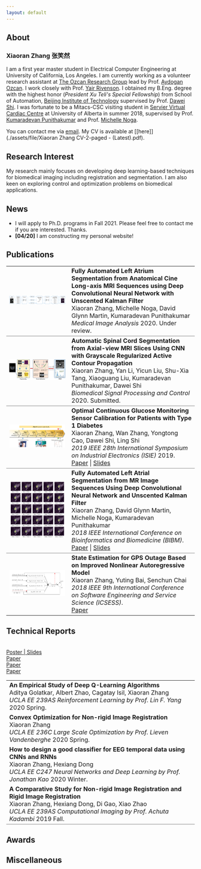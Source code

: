 ```yaml
---
layout: default
---
```


## About

### Xiaoran Zhang 张笑然

I am a first year master student in Electrical Computer Engineering at University of California, Los Angeles. I am currently working as a volunteer research assistant at [The Ozcan Research Group](https://innovate.ee.ucla.edu/) lead by Prof. [Aydogan Ozcan](https://www.ee.ucla.edu/aydogan-ozcan/). I work closely with Prof. [Yair Rivenson](https://www.ee.ucla.edu/yair%20rivenson/). I obtained my B.Eng. degree with the highest honor (_President Xu Teli's Special Fellowship_) from School of Automation, [Beijing Institute of Technology](http://www.bit.edu.cn/) supervised by Prof. [Dawei Shi](http://www.escience.cn/people/dshi/index.html;jsessionid=5E27F4F80FFD767E21F2D439C6C9ADAB-n1). I was fortunate to be a Mitacs-CSC visiting student in [Servier Virtual Cardiac Centre](http://spaces.facsci.ualberta.ca/svcc) at University of Alberta in summer 2018, supervised by Prof. [Kumaradevan Punithakumar](https://sites.ualberta.ca/~punithak/) and Prof. [Michelle Noga](https://spaces.facsci.ualberta.ca/svcc/team/).

You can contact me via [email](mailto:xiaoran108@ucla.edu). My CV is available at [[here]](./assets/file/Xiaoran Zhang CV-2-paged - (Latest).pdf).

## Research Interest

My research mainly focuses on developing deep learning-based techniques for biomedical imaging including registration and segmentation. I am also keen on exploring control and optimization problems on biomedical applications.

## News
* I will apply to Ph.D. programs in Fall 2021. Please feel free to contact me if you are interested. Thanks.
* **[04/20]** I am constructing my personal website! 

<style type="text/css">
	table.pub_table {
		width: 100%;
		font-size: 12pt;
    }
	td.pub_td1_nl {
        width: 33%;
        border-bottom: 0px solid gray;
    }
    td.pub_td1_l {
        width: 33%;
        border-bottom: 1px solid gray;
    }
    td.pub_td2_nl {
        width: 67%;
        border-bottom: 0px solid gray;
	}
	td.pub_td2_l {
        width: 67%;
        border-bottom: 1px solid gray;
    }
    td.tech_td_nl {
        width: 100%;
        border-bottom: 0px solid gray;
	}
	td.tech_td_l {
        width: 100%;
        border-bottom: 1px solid gray;
	}
</style>



<body>
<div class='section_div' id="papers">

<h2>Publications</h2>

<table class="pub_table">
<!-- <tr><td class="year_heading">2019<hr class="year_hr_wteaser"></td></tr> -->
<tr>
	<td class="pub_td1_l"><div class="LA_div"><img class="LA_img" src="/assets/img/LA_seg_2020.png"/></div></td>
	<td class="pub_td2_l"><b>Fully Automated Left Atrium Segmentation from Anatomical Cine Long-axis MRI Sequences using Deep Convolutional Neural Network with Unscented Kalman Filter</b><br>Xiaoran Zhang, Michelle Noga, David Glynn Martin, Kumaradevan Punithakumar<br><i>Medical Image Analysis</i> 2020. Under review.</td>
</tr>
<tr>
	<td class="pub_td1_l"><div class="Spinal_div"><img class="Spinal_img" src="/assets/img/Spinal_seg_2020.png"/></div></td>
	<td class="pub_td2_l"><b>Automatic Spinal Cord Segmentation from Axial-view MRI Slices Using CNN with Grayscale Regularized Active Contour Propagation</b><br>Xiaoran Zhang, Yan Li, Yicun Liu, Shu-Xia Tang, Xiaoguang Liu, Kumaradevan Punithakumar, Dawei Shi<br><i>Biomedical Signal Processing and Control</i> 2020. Submitted.</td>
</tr>
<tr>
	<td class="pub_td1_l"><div class="ISIE_div"><img class="ISIE_img" src="/assets/img/ISIE_2019.png"/></div></td>
	<td class="pub_td2_l"><b>Optimal Continuous Glucose Monitoring Sensor Calibration for Patients with Type 1 Diabetes</b><br>Xiaoran Zhang, Wan Zhang, Yongtong Cao, Dawei Shi, Ling Shi<br><i>2019 IEEE 28th International Symposium on Industrial Electronics (ISIE)</i> 2019.
    <br><a href="https://ieeexplore.ieee.org/abstract/document/8781401">Paper</a> | <a href="/assets/file/IEEE_ISIE_slides.pdf">Slides</a>
    </td>
</tr>
<tr>
	<td class="pub_td1_l"><div class="BIBM_div"><img class="BIBM_img" src="/assets/img/BIBM_2018.png"/></div></td>
	<td class="pub_td2_l"><b>Fully Automated Left Atrial Segmentation from MR Image Sequences Using Deep Convolutional Neural Network and Unscented Kalman Filter</b><br>Xiaoran Zhang, David Glynn Martin, Michelle Noga, Kumaradevan Punithakumar<br><i>2018 IEEE International Conference on Bioinformatics and Biomedicine (BIBM)</i>.
    <br><a href="https://ieeexplore.ieee.org/abstract/document/8621570">Paper</a> | <a href="/assets/file/IEEE_BIBM_slides.pdf">Slides</a>
    </td>

</tr>

<tr>
	<td class="pub_td1_nl"><div class="ICSESS_div"><img class="ICSESS_img" src="/assets/img/ICSESS_2018.png"/></div></td>
	<td class="pub_td2_nl"><b>State Estimation for GPS Outage Based on Improved Nonlinear Autoregressive Model</b><br>Xiaoran Zhang, Yuting Bai, Senchun Chai<br><i>2018 IEEE 9th International Conference on Software Engineering and Service Science (ICSESS)</i>.
    <br><a href="https://ieeexplore.ieee.org/abstract/document/8663875">Paper</a>
    </td>
</tr>
</table>

<h2>Technical Reports</h2>
<table class="pub_table">
<tr>
	<td class="tech_td_nl"><b>An Empirical Study of Deep Q-Learning Algorithms</b><br>Aditya Golatkar, Albert Zhao, Cagatay Isil, Xiaoran Zhang<br><i>UCLA EE 239AS Reinforcement Learning by Prof. Lin F. Yang</i> 2020 Spring.</td>
    <br><a href="/assets/file/239ASRL_poster.pdf">Poster | <a href="/assets/file/239ASRL_slides.pdf">Slides</a>
</tr>
<tr>
	<td class="tech_td_nl"><b>Convex Optimization for Non-rigid Image Registration</b><br>Xiaoran Zhang<br><i>UCLA EE 236C Large Scale Optimization by Prof. Lieven Vandenberghe</i> 2020 Spring.</td>
    <br><a href="/assets/file/236C.pdf">Paper</a>
</tr>
<tr>
	<td class="tech_td_nl"><b>How to design a good classifier for EEG temporal data using CNNs and RNNs</b><br>Xiaoran Zhang, Hexiang Dong<br><i>UCLA EE C247 Neural Networks and Deep Learning by Prof. Jonathan Kao</i> 2020 Winter.</td>
    <br><a href="/assets/file/C247.pdf">Paper</a>
</tr>
<tr>
	<td class="tech_td_l"><b>A Comparative Study for Non-rigid Image Registration and Rigid Image Registration</b><br>Xiaoran Zhang, Hexiang Dong, Di Gao, Xiao Zhao<br><i>UCLA EE 239AS Computational Imaging by Prof. Achuta Kadambi</i> 2019 Fall.</td>
    <br><a href="https://arxiv.org/pdf/2001.03831.pdf">Paper</a>
</tr>

</table>

</body>


## Awards

## Miscellaneous